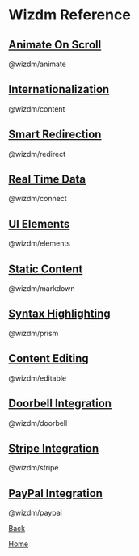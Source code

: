 # Wizdm Reference

## [Animate On Scroll](docs/aos)
@wizdm/animate

## [Internationalization](docs/content)
@wizdm/content

## [Smart Redirection](docs/redirect)
@wizdm/redirect

## [Real Time Data](docs/connect)
@wizdm/connect

## [UI Elements](docs/elements)
@wizdm/elements

## [Static Content](docs/markdown)
@wizdm/markdown

## [Syntax Highlighting](docs/prism)
@wizdm/prism

## [Content Editing](docs/editable)
@wizdm/editable

## [Doorbell Integration](docs/doorbell)
@wizdm/doorbell

## [Stripe Integration](docs/stripe)
@wizdm/stripe

## [PayPal Integration](docs/paypal)
@wizdm/paypal

[Back](back)

[Home](home)
